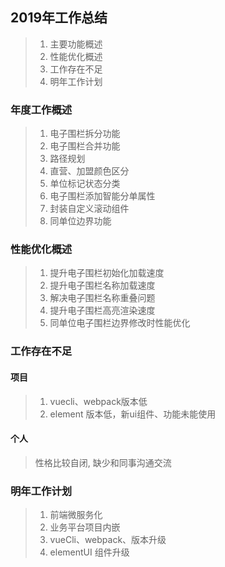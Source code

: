## 2019年工作总结
> 1. 主要功能概述
> 2. 性能优化概述
> 3. 工作存在不足
> 4. 明年工作计划 

### 年度工作概述
> 1. 电子围栏拆分功能
> 2. 电子围栏合并功能
> 3. 路径规划
> 4. 直营、加盟颜色区分
> 5. 单位标记状态分类
> 6. 电子围栏添加智能分单属性
> 7. 封装自定义滚动组件
> 8. 同单位边界功能


### 性能优化概述
> 1. 提升电子围栏初始化加载速度
> 2. 提升电子围栏名称加载速度
> 3. 解决电子围栏名称重叠问题
> 4. 提升电子围栏高亮渲染速度
> 5. 同单位电子围栏边界修改时性能优化



### 工作存在不足
#### 项目
> 1. vuecli、webpack版本低
> 2. element 版本低，新ui组件、功能未能使用

#### 个人
>  性格比较自闭, 缺少和同事沟通交流


### 明年工作计划
> 1. 前端微服务化
> 2. 业务平台项目内嵌
> 3. vueCli、webpack、版本升级
> 4. elementUI 组件升级
